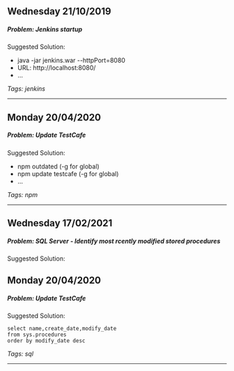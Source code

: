 ## Wednesday 21/10/2019
##### Problem: Jenkins startup
Suggested Solution:
* java -jar jenkins.war --httpPort=8080
* URL: http://localhost:8080/
* ...

*Tags: jenkins*

---
## Monday 20/04/2020
##### Problem: Update TestCafe
Suggested Solution:
* npm outdated (-g for global)
* npm update testcafe (-g for global)
* ...

*Tags: npm*

---
## Wednesday 17/02/2021
##### Problem: SQL Server - Identify most rcently modified stored procedures
Suggested Solution:
## Monday 20/04/2020
##### Problem: Update TestCafe
Suggested Solution:
```
select name,create_date,modify_date
from sys.procedures
order by modify_date desc
```

*Tags: sql*

---
